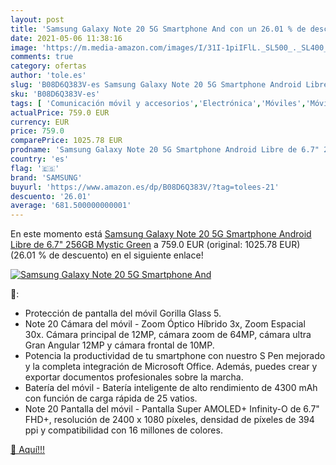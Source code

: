 ```yaml
---
layout: post
title: 'Samsung Galaxy Note 20 5G Smartphone And con un 26.01 % de descuento'
date: 2021-05-06 11:38:16
image: 'https://m.media-amazon.com/images/I/31I-1piIFlL._SL500_._SL400_.jpg'
comments: true
category: ofertas
author: 'tole.es'
slug: 'B08D6Q383V-es Samsung Galaxy Note 20 5G Smartphone Android Libre de 6.7"...'
sku: 'B08D6Q383V-es'
tags: [ 'Comunicación móvil y accesorios','Electrónica','Móviles','Móviles y smartphones libres','android','samsung', ]
actualPrice: 759.0 EUR
currency: EUR
price: 759.0
comparePrice: 1025.78 EUR
prodname: 'Samsung Galaxy Note 20 5G Smartphone Android Libre de 6.7" 256GB Mystic Green'
country: 'es'
flag: '🇪🇸'
brand: 'SAMSUNG'
buyurl: 'https://www.amazon.es/dp/B08D6Q383V/?tag=tolees-21'
descuento: '26.01'
average: '681.500000000001'
---
```


En este momento está [Samsung Galaxy Note 20 5G Smartphone Android Libre de 6.7" 256GB Mystic Green](https://www.amazon.es/dp/B08D6Q383V/?tag=tolees-21) a 759.0 EUR (original: 1025.78 EUR) (26.01 %  de descuento) en el siguiente enlace!

[![Samsung Galaxy Note 20 5G Smartphone And](https://m.media-amazon.com/images/I/31I-1piIFlL._SL500_._SL400_.jpg)](https://www.amazon.es/dp/B08D6Q383V/?tag=tolees-21)

🔎:

- Protección de pantalla del móvil Gorilla Glass 5.
- Note 20 Cámara del móvil - Zoom Óptico Híbrido 3x, Zoom Espacial 30x. Cámara principal de 12MP, cámara zoom de 64MP, cámara ultra Gran Angular 12MP y cámara frontal de 10MP.
- Potencia la productividad de tu smartphone con nuestro S Pen mejorado y la completa integración de Microsoft Office. Además, puedes crear y exportar documentos profesionales sobre la marcha.
- Batería del móvil - Batería inteligente de alto rendimiento de 4300 mAh con función de carga rápida de 25 vatios.
- Note 20 Pantalla del móvil - Pantalla Super AMOLED+ Infinity-O de 6.7" FHD+, resolución de 2400 x 1080 píxeles, densidad de píxeles de 394 ppi y compatibilidad con 16 millones de colores.

[🛒 Aquí!!!](https://www.amazon.es/dp/B08D6Q383V/?tag=tolees-21)
